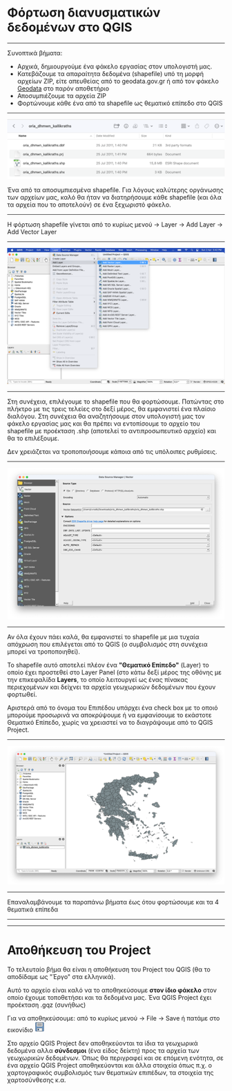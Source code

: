 # Φόρτωση διανυσματικών δεδομένων στο QGIS

---

Συνοπτικά βήματα:
- Αρχικά, δημιουργούμε ένα φάκελο εργασίας στον υπολογιστή μας.
- Κατεβάζουμε τα απαραίτητα δεδομένα (shapefile) υπό τη μορφή αρχείων ZIP, είτε απευθείας από το geodata.gov.gr ή από τον φάκελο [Geodata](Geodata) στο παρόν αποθετήριο
- Αποσυμπιέζουμε τα αρχεία ZIP
- Φορτώνουμε κάθε ένα από τα shapefile ως θεματικό επίπεδο στο QGIS

---

![Ένα από τα αποσυμπιεσμένα shapefile](images/01_Uncompressing_a_shapefile.png)

Ένα από τα αποσυμπιεσμένα shapefile. Για λόγους καλύτερης οργάνωσης των αρχείων μας, καλό θα ήταν να διατηρήσουμε κάθε shapefile (και όλα τα αρχεία που το αποτελούν) σε ένα ξεχωριστό φάκελο.

---

Η φόρτωση shapefile γίνεται από το κυρίως μενού -> Layer -> Add Layer -> Add Vector Layer

---

![Φόρτωση θεματικού επιπέδου διανυσματικών δεδομένων](images/01_QGIS_Add_Vector_Layer_Menu.png)

---

Στη συνέχεια, επιλέγουμε το shapefile που θα φορτώσουμε. Πατώντας στο πλήκτρο με τις τρεις τελείες στο δεξί μέρος, θα εμφανιστεί ένα πλαίσιο διαλόγου. Στη συνέχεια θα αναζητήσουμε στον υπολογιστή μας τον φάκελο εργασίας μας και θα πρέπει να εντοπίσουμε το αρχείο του shapefile με προέκταση .shp (αποτελεί το αντιπροσωπευτικό αρχείο) και θα το επιλέξουμε.

Δεν χρειάζεται να τροποποιήσουμε κάποια από τις υπόλοιπες ρυθμίσεις.

---

![Φόρτωση θεματικού επιπέδου διανυσματικών δεδομένων, καθορισμός αρχείου shapefile](images/01_QGIS_Add_Vector_Layer_Menu_Dialog_Box.png)

---

Αν όλα έχουν πάει καλά, θα εμφανιστεί το shapefile με μια τυχαία απόχρωση που επιλέγεται από το QGIS (ο συμβολισμός στη συνέχεια μπορεί να τροποποιηθεί). 

Το shapefile αυτό αποτελεί πλέον ένα **"Θεματικό Επίπεδο"** (Layer) το οποίο έχει προστεθεί στο Layer Panel (στο κάτω δεξί μέρος της οθόνης με την επικεφαλίδα **Layers**, το οποίο λειτουργεί ως ένας πίνακας περιεχομένων και δείχνει τα αρχεία γεωχωρικών δεδομένων που έχουν φορτωθεί.

Αριστερά από το όνομα του Επιπέδου υπάρχει ένα check box με το οποιό μπορούμε προσωρινά να αποκρύψουμε ή να εμφανίσουμε το εκάστοτε Θεματικό Επίπεδο, χωρίς να χρειαστεί να το διαγράψουμε από το QGIS Project.

---

![Το θεματικού επιπέδου διανυσματικών δεδομένων που φορτώθηκε](images/01_QGIS_Added_Vector_Layer.png)

---

Επαναλαμβάνουμε τα παραπάνω βήματα έως ότου φορτώσουμε και τα 4 θεματικά επίπεδα

---


---

# Αποθήκευση του Project

Το τελευταίο βήμα θα είναι η αποθήκευση του Project του QGIS (θα το αποδίδαμε ως "Έργο" στα ελληνικά). 

Αυτό το αρχείο είναι καλό να το αποθηκεύσουμε **στον ίδιο φάκελο** στον οποίο έχουμε τοποθετήσει και τα δεδομένα μας. Ένα QGIS Project έχει προέκταση .gqz (συνήθως)

Για να αποθηκεύσουμε: από το κυρίως μενού -> File -> Save ή πατάμε στο εικονίδιο ![Save](figures/mActionFileSave.png)

Στο αρχείο QGIS Project δεν αποθηκεύονται τα ίδια τα γεωχωρικά δεδομένα αλλα **σύνδεσμοι** (ένα είδος δείκτη) προς τα αρχεία των γεωχωρικών δεδομένων. Όπως θα περιγραφεί και σε επόμενη ενότητα, σε ένα αρχείο QGIS Project αποθηκεύονται και άλλα στοιχεία όπως π.χ. ο χαρτογραφικός συμβολισμός των θεματικών επιπέδων, τα στοιχεία της χαρτοσύνθεσης κ.α.